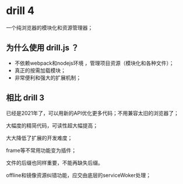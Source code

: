 # drill 4

一个纯浏览器的模块化和资源管理器；

## 为什么使用 drill.js ？

* 不依赖webpack和nodejs环境 ，管理项目资源（模块化和各种文件）；
* 真正的按需加载模块；
* 非常便利和强大的扩展机制；

## 相比 drill 3

已经是2021年了，可以用新的API优化更多代码；不用兼容太旧的浏览器了；

大幅度的精简代码，可读性超大幅提高；

大大降低了扩展的开发难度；

frame等不常用功能变为插件；

文件的后缀也同样重要，不能再缺失后缀。

offline和镜像资源纠错功能，应交由底层的serviceWoker处理；